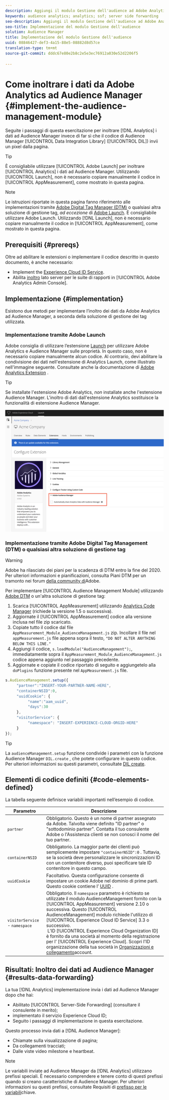 ```yaml
---
description: Aggiungi il modulo Gestione dell'audience ad Adobe Analytics AppMeasurement per inoltrare i dati di Analytics ad Audience Manager invece di far inviare un pixel dalla pagina al codice DIL (Audience Manager Data Integration Library).
keywords: audience analytics; analytics; ssf; server side forwarding
seo-description: Aggiungi il modulo Gestione dell'audience ad Adobe Analytics AppMeasurement per inoltrare i dati di Analytics ad Audience Manager invece di far inviare un pixel dalla pagina al codice DIL (Audience Manager Data Integration Library).
seo-title: Implementazione del modulo Gestione dell'audience
solution: Audience Manager
title: Implementazione del modulo Gestione dell'audience
uuid: 08846427-def3-4a15-88e5-08882d8d57ce
translation-type: tm+mt
source-git-commit: dddc67e80e2b8c2e5e3ec76912a030e52d2206f5

---
```



# Come inoltrare i dati da Adobe Analytics ad Audience Manager {#implement-the-audience-management-module}

Seguite i passaggi di questa esercitazione per inoltrare [!DNL Analytics] i dati ad Audience Manager invece di far sì che il codice di Audience Manager [!UICONTROL Data Integration Library] ([!UICONTROL DIL]) invii un pixel dalla pagina.

>[!TIP]
>
>È consigliabile utilizzare [!UICONTROL Adobe Launch] per inoltrare [!UICONTROL Analytics] i dati ad Audience Manager. Utilizzando [!UICONTROL Launch], non è necessario copiare manualmente il codice in [!UICONTROL AppMeasurement], come mostrato in questa pagina.

>[!NOTE]
>
>Le istruzioni riportate in questa pagina fanno riferimento alle implementazioni tramite [Adobe Digital Tag Manager (DTM)](https://docs.adobe.com/content/help/en/dtm/using/dtm-home.html) o qualsiasi altra soluzione di gestione tag, *ad eccezione* di [Adobe Launch](https://docs.adobe.com/content/help/en/launch/using/overview.html). È consigliabile utilizzare Adobe Launch. Utilizzando [!DNL Launch], non è necessario copiare manualmente il codice in [!UICONTROL AppMeasurement], come mostrato in questa pagina.

## Prerequisiti {#prereqs}

Oltre ad abilitare le estensioni o implementare il codice descritto in questo documento, è anche necessario:

* Implement the [Experience Cloud ID Service](https://marketing.adobe.com/resources/help/en_US/mcvid/).
* Abilita [inoltro](https://docs.adobe.com/help/en/analytics/admin/admin-tools/server-side-forwarding/ssf.html) lato server per le suite di rapporti in [!UICONTROL Adobe Analytics Admin Console].

## Implementazione {#implementation}

Esistono due metodi per implementare l’inoltro dei dati da Adobe Analytics ad Audience Manager, a seconda della soluzione di gestione dei tag utilizzata.

### Implementazione tramite Adobe Launch

Adobe consiglia di utilizzare l’estensione [Launch](https://docs.adobe.com/content/help/en/launch/using/overview.html) per utilizzare Adobe Analytics e Audience Manager sulle proprietà. In questo caso, non è necessario copiare manualmente alcun codice. Al contrario, devi abilitare la condivisione dei dati nell&#39;estensione di Analytics Launch, come illustrato nell&#39;immagine seguente. Consultate anche la documentazione di [Adobe Analytics Extension](https://docs.adobe.com/content/help/en/launch/using/extensions-ref/adobe-extension/analytics-extension/overview.html#adobe-audience-manager) .

>[!TIP]
>
>Se installate l&#39;estensione Adobe Analytics, *non* installate anche l&#39;estensione Audience Manager. L&#39;inoltro di dati dall&#39;estensione Analytics sostituisce la funzionalità di estensione Audience Manager.

![Come abilitare la condivisione dei dati dall’estensione Adobe Analytics ad Audience Manager](/help/using/integration/assets/analytics-to-aam.png)

### Implementazione tramite Adobe Digital Tag Management (DTM) o qualsiasi altra soluzione di gestione tag


>[!WARNING]
>
>Adobe ha rilasciato dei piani per la scadenza di DTM entro la fine del 2020. Per ulteriori informazioni e pianificazioni, consulta Piani DTM per un tramonto nei forum [della community di](https://forums.adobe.com/community/experience-cloud/platform/launch/blog/2018/10/05/dtm-plans-for-a-sunset)Adobe.

Per implementare [!UICONTROL Audience Management Module] utilizzando [Adobe DTM](https://docs.adobe.com/content/help/en/dtm/using/dtm-home.html) o un&#39;altra soluzione di gestione tag:

1. Scarica [!UICONTROL AppMeasurement] utilizzando [Analytics Code Manager](https://marketing.adobe.com/resources/help/en_US/reference/code_manager_admin.html) (richiede la versione 1.5 o successiva).
1. Aggiornate il [!UICONTROL AppMeasurement] codice alla versione inclusa nel file zip scaricato.
1. Copiate tutto il codice dal file `AppMeasurement_Module_AudienceManagement.js` zip. Incollare il file nel `appMeasurement.js` file appena sopra il testo, `"DO NOT ALTER ANYTHING BELOW THIS LINE."`
1. Aggiungi il codice, `s.loadModule("AudienceManagement");`, immediatamente sopra il `AppMeasurement_Module_AudienceManagement.js` codice appena aggiunto nel passaggio precedente.
1. Aggiornate e copiate il codice riportato di seguito e aggiungetelo alla `doPlugins` funzione presente nel `AppMeasurement.js` file.

```js
s.AudienceManagement.setup({ 
     "partner":"INSERT-YOUR-PARTNER-NAME-HERE", 
     "containerNSID":0, 
     "uuidCookie": { 
          "name":"aam_uuid", 
          "days":30
     },
     "visitorService": {
          "namespace": "INSERT-EXPERIENCE-CLOUD-ORGID-HERE" 
     } 
});
```

>[!TIP]
>
>La `audienceManagement.setup` funzione condivide i parametri con la funzione Audience Manager `DIL.create` , che potete configurare in questo codice. Per ulteriori informazioni su questi parametri, consultate [DIL create](../../dil/dil-class-overview/dil-create.md#dil-create).

## Elementi di codice definiti {#code-elements-defined}

La tabella seguente definisce variabili importanti nell’esempio di codice.

| Parametro | Descrizione |
|--- |--- |
| `partner` | Obbligatorio. Questo è un nome di partner assegnato da Adobe. Talvolta viene definito &quot;ID partner&quot; o &quot;sottodominio partner&quot;.  Contatta il tuo consulente Adobe o l&#39;Assistenza [](https://helpx.adobe.com/marketing-cloud/contact-support.html) clienti se non conosci il nome del tuo partner. |
| `containerNSID` | Obbligatorio. La maggior parte dei clienti può semplicemente impostare `"containerNSID":0` . Tuttavia, se la società deve personalizzare le sincronizzazioni ID con un contenitore diverso, puoi specificare tale ID contenitore in questo campo. |
| `uuidCookie` | Facoltativo. Questa configurazione consente di impostare un cookie Adobe nel dominio di prime parti. Questo cookie contiene l’ [UUID](../../reference/ids-in-aam.md) . |
| `visitorService` - `namespace` | Obbligatorio. Il `namespace` parametro è richiesto se utilizzate il modulo AudienceManagement fornito con la [!UICONTROL AppMeasurement] versione 2.10 o successiva. Questo [!UICONTROL AudienceManagement] modulo richiede l&#39;utilizzo di [!UICONTROL Experience Cloud ID Service] 3.3 o successivo. <br> L’ID [!UICONTROL Experience Cloud Organization ID] è fornito da una società al momento della registrazione per l’ [!UICONTROL Experience Cloud]. Scopri l&#39;ID organizzazione della tua società in [Organizzazioni e collegamento](https://marketing.adobe.com/resources/help/en_US/mcloud/organizations.html)account. |

## Risultati: Inoltro dei dati ad Audience Manager {#results-data-forwarding}

La tua [!DNL Analytics] implementazione invia i dati ad Audience Manager dopo che hai:

* Abilitato [!UICONTROL Server-Side Forwarding] (consultare il consulente in merito);
* implementato il servizio Experience Cloud ID;
* Seguito i passaggi di implementazione in questa esercitazione.

Questo processo invia dati a [!DNL Audience Manager]:

* Chiamate sulla visualizzazione di pagina;
* Da collegamenti tracciati;
* Dalle viste video milestone e heartbeat.

>[!NOTE]
>
>Le variabili inviate ad Audience Manager da [!DNL Analytics] utilizzano prefissi speciali. È necessario comprendere e tenere conto di questi prefissi quando si creano caratteristiche di Audience Manager. Per ulteriori informazioni su questi prefissi, consultate Requisiti di [prefisso per le variabili](../../features/traits/trait-variable-prefixes.md)chiave.
